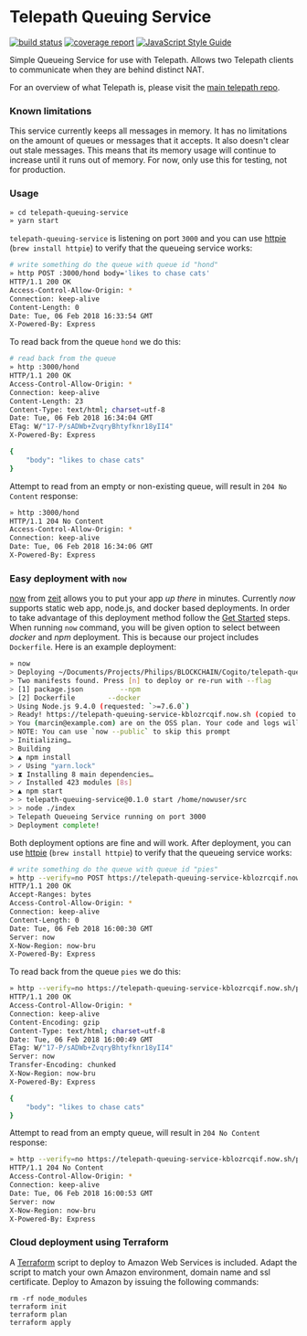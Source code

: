 Telepath Queuing Service
========================
[![build status](https://gitlab.ta.philips.com/blockchain-lab/telepath-queuing-service/badges/master/build.svg)](https://gitlab.ta.philips.com/blockchain-lab/telepath-queuing-service/commits/master)
[![coverage report](https://gitlab.ta.philips.com/blockchain-lab/telepath-queuing-service/badges/master/coverage.svg)](https://gitlab.ta.philips.com/blockchain-lab/telepath-queuing-service/commits/master)
[![JavaScript Style Guide](https://img.shields.io/badge/code_style-standard-brightgreen.svg)](https://standardjs.com)

Simple Queueing Service for use with Telepath. Allows two Telepath clients to
communicate when they are behind distinct NAT.

For an overview of what Telepath is, please visit the [main telepath repo][1].

### Known limitations

This service currently keeps all messages in memory. It has no limitations on
the amount of queues or messages that it accepts. It also doesn't clear out
stale messages. This means that its memory usage will continue to increase until
it runs out of memory. For now, only use this for testing, not for production.

### Usage

```sh
» cd telepath-queuing-service
» yarn start
```

`telepath-queuing-service` is listening on port `3000` and you can use [httpie](https://httpie.org) (`brew install httpie`) to verify that the queueing service works:

```bash
# write something do the queue with queue id "hond"
» http POST :3000/hond body='likes to chase cats'
HTTP/1.1 200 OK
Access-Control-Allow-Origin: *
Connection: keep-alive
Content-Length: 0
Date: Tue, 06 Feb 2018 16:33:54 GMT
X-Powered-By: Express
```

To read back from the queue `hond` we do this:

```bash
# read back from the queue
» http :3000/hond
HTTP/1.1 200 OK
Access-Control-Allow-Origin: *
Connection: keep-alive
Content-Length: 23
Content-Type: text/html; charset=utf-8
Date: Tue, 06 Feb 2018 16:34:04 GMT
ETag: W/"17-P/sADWb+ZvqryBhtyfknr18yII4"
X-Powered-By: Express

{
    "body": "likes to chase cats"
}
```

Attempt to read from an empty or non-existing queue, will result in `204 No Content` response:

```bash
» http :3000/hond
HTTP/1.1 204 No Content
Access-Control-Allow-Origin: *
Connection: keep-alive
Date: Tue, 06 Feb 2018 16:34:06 GMT
X-Powered-By: Express
```

### Easy deployment with `now`

[now](https://zeit.co/now) from [zeit](https://zeit.co) allows you to put your app *up there* in minutes.
Currently *now* supports static web app, node.js, and docker based deployments.
In order to take advantage of this deployment method follow the [Get Started](https://zeit.co/now#get-started) steps. When running `now` command, you will be given option to select between *docker* and *npm* deployment. This is because our project includes `Dockerfile`. Here is an example deployment:

```bash
» now
> Deploying ~/Documents/Projects/Philips/BLOCKCHAIN/Cogito/telepath-queuing-service under marcin@example.com
> Two manifests found. Press [n] to deploy or re-run with --flag
> [1] package.json         --npm
> [2] Dockerfile        --docker
> Using Node.js 9.4.0 (requested: `>=7.6.0`)
> Ready! https://telepath-queuing-service-kblozrcqif.now.sh (copied to clipboard) [5s]
> You (marcin@example.com) are on the OSS plan. Your code and logs will be made public.
> NOTE: You can use `now --public` to skip this prompt
> Initializing…
> Building
> ▲ npm install
> ✓ Using "yarn.lock"
> ⧗ Installing 8 main dependencies…
> ✓ Installed 423 modules [8s]
> ▲ npm start
> > telepath-queuing-service@0.1.0 start /home/nowuser/src
> > node ./index
> Telepath Queueing Service running on port 3000
> Deployment complete!
```

Both deployment options are fine and will work. After deployment, you can use [httpie](https://httpie.org) (`brew install httpie`) to verify that the queueing service works:

```bash
# write something do the queue with queue id "pies"
» http --verify=no POST https://telepath-queuing-service-kblozrcqif.now.sh/pies body='likes to chase cats'
HTTP/1.1 200 OK
Accept-Ranges: bytes
Access-Control-Allow-Origin: *
Connection: keep-alive
Content-Length: 0
Date: Tue, 06 Feb 2018 16:00:30 GMT
Server: now
X-Now-Region: now-bru
X-Powered-By: Express
```

To read back from the queue `pies` we do this:

```bash
» http --verify=no https://telepath-queuing-service-kblozrcqif.now.sh/pies
HTTP/1.1 200 OK
Access-Control-Allow-Origin: *
Connection: keep-alive
Content-Encoding: gzip
Content-Type: text/html; charset=utf-8
Date: Tue, 06 Feb 2018 16:00:49 GMT
ETag: W/"17-P/sADWb+ZvqryBhtyfknr18yII4"
Server: now
Transfer-Encoding: chunked
X-Now-Region: now-bru
X-Powered-By: Express

{
    "body": "likes to chase cats"
}
```

Attempt to read from an empty queue, will result in `204 No Content` response:

```bash
» http --verify=no https://telepath-queuing-service-kblozrcqif.now.sh/pies
HTTP/1.1 204 No Content
Access-Control-Allow-Origin: *
Connection: keep-alive
Date: Tue, 06 Feb 2018 16:00:53 GMT
Server: now
X-Now-Region: now-bru
X-Powered-By: Express
```

### Cloud deployment using Terraform

A [Terraform][2] script to deploy to Amazon Web Services is included. Adapt the
script to match your own Amazon environment, domain name and ssl certificate.
Deploy to Amazon by issuing the following commands:

    rm -rf node_modules
    terraform init
    terraform plan
    terraform apply

[1]: https://gitlab.ta.philips.com/blockchain-lab/telepath
[2]: https://terraform.io